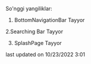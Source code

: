 So'nggi yangiliklar:

1. BottomNavigationBar Tayyor


2.Searching Bar Tayyor


3. SplashPage Tayyor



last updated on 10/23/2022 3:01
